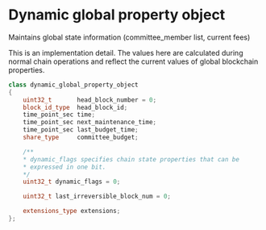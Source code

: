 # Dynamic global property object

Maintains global state information (committee_member list, current fees)

This is an implementation detail. The values here are calculated during normal chain operations and reflect the current values of global blockchain properties.

```cpp
class dynamic_global_property_object
{
    uint32_t       head_block_number = 0;
    block_id_type  head_block_id;
    time_point_sec time;
    time_point_sec next_maintenance_time;
    time_point_sec last_budget_time;
    share_type     committee_budget;

    /**
    * dynamic_flags specifies chain state properties that can be
    * expressed in one bit.
    */
    uint32_t dynamic_flags = 0;

    uint32_t last_irreversible_block_num = 0;

    extensions_type extensions;
};
```